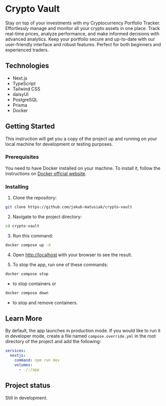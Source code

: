 # Crypto Vault

Stay on top of your investments with my Cryptocurrency Portfolio Tracker. Effortlessly manage and monitor all your crypto assets in one place. Track real-time prices, analyze performance, and make informed decisions with advanced analytics. Keep your portfolio secure and up-to-date with our user-friendly interface and robust features. Perfect for both beginners and experienced traders.

## Technologies

* Next.js
* TypeScript
* Tailwind CSS
* daisyUI
* PostgreSQL
* Prisma
* Docker

## Getting Started

This instruction will get you a copy of the project up and running on your local machine for development or testing purposes.

### Prerequisites

You need to have Docker installed on your machine. To install it, follow the instructions on [Docker official website](https://docs.docker.com/).

### Installing

1. Clone the repository:

```bash
git clone https://github.com/jakub-matusiak/crypto-vault
```

2. Navigate to the project directory:

```bash
cd crypto-vault
```

3. Run this command:

```bash
docker compose up -d
```

4. Open [http://localhost](http://localhost) with your browser to see the result.

5. To stop the app, run one of these commands:

```bash
docker compose stop
```

* to stop containers or

```bash
docker compose down
```

* to stop and remove containers.

## Learn More

By default, the app launches in production mode. If you would like to run it in developer mode, create a file named `compose.override.yml` in the root directory of the project and add the following:

```yml
services:
  nextjs:
    command: npm run dev
    volumes:
      - ./:/app
```

## Project status

Still in development.
